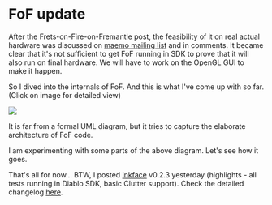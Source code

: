 FoF update
===
After the Frets-on-Fire-on-Fremantle post, the feasibility of it on real actual hardware was discussed on [maemo mailing list][0] and in comments. It became clear that it's not sufficient to get FoF running in SDK to prove that it will also run on final hardware. We will have to work on the OpenGL GUI to make it happen.  
  
So I dived into the internals of FoF. And this is what I've come up with so far. (Click on image for detailed view)  
  
[![](http://1.bp.blogspot.com/_W6UcJjyXr24/ScHVtq0zgCI/AAAAAAAACwo/2c5Rs8LRtks/s400/fof-arch-2.jpeg)][1]  
  
It is far from a formal UML diagram, but it tries to capture the elaborate architecture of FoF code.  
  
I am experimenting with some parts of the above diagram. Let's see how it goes.  
  
That's all for now... BTW, I posted [inkface][2] v0.2.3 yesterday (highlights - all tests running in Diablo SDK, basic Clutter support). Check the detailed changelog [here][3].

[0]: http://www.gossamer-threads.com/lists/maemo/developers/46442?page=last
[1]: http://1.bp.blogspot.com/_W6UcJjyXr24/ScHVtq0zgCI/AAAAAAAACwo/2c5Rs8LRtks/s1600-h/fof-arch-2.jpeg
[2]: http://code.google.com/p/altcanvas/wiki/InkFace
[3]: http://groups.google.com/group/inkface/browse_thread/thread/a87c068fc7087787

